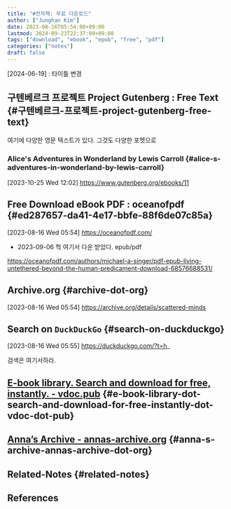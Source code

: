 ```yaml
---
title: "#전자책: 무료 다운로드"
author: ["Junghan Kim"]
date: 2023-08-16T05:54:00+09:00
lastmod: 2024-09-23T22:37:09+09:00
tags: ["download", "ebook", "epub", "free", "pdf"]
categories: ["notes"]
draft: false
---
```


[2024-06-19]
: 타이틀 변경


## 구텐베르크 프로젝트 Project Gutenberg : Free Text {#구텐베르크-프로젝트-project-gutenberg-free-text}

여기에 다양한 영문 텍스트가 있다. 그것도 다양한 포멧으로


### Alice's Adventures in Wonderland by Lewis Carroll {#alice-s-adventures-in-wonderland-by-lewis-carroll}

<span class="timestamp-wrapper"><span class="timestamp">[2023-10-25 Wed 12:02]</span></span> <https://www.gutenberg.org/ebooks/11>


## Free Download eBook PDF : oceanofpdf {#ed287657-da41-4e17-bbfe-88f6de07c85a}

<span class="timestamp-wrapper"><span class="timestamp">[2023-08-16 Wed 05:54]</span></span> <https://oceanofpdf.com/>

-   2023-09-06 헉 여기서 다운 받았다. epub/pdf

<https://oceanofpdf.com/authors/michael-a-singer/pdf-epub-living-untethered-beyond-the-human-predicament-download-68576688531/>


## Archive.org {#archive-dot-org}

<span class="timestamp-wrapper"><span class="timestamp">[2023-08-16 Wed 05:54]</span></span> <https://archive.org/details/scattered-minds>


## Search on `DuckDuckGo` {#search-on-duckduckgo}

<span class="timestamp-wrapper"><span class="timestamp">[2023-08-16 Wed 05:55]</span></span> <https://duckduckgo.com/?t=h>_

검색은 여기서하라.


## [E-book library. Search and download for free, instantly. - vdoc.pub](https://vdoc.pub/) {#e-book-library-dot-search-and-download-for-free-instantly-dot-vdoc-dot-pub}


## [Anna’s Archive - annas-archive.org](https://annas-archive.org/) {#anna-s-archive-annas-archive-dot-org}


## Related-Notes {#related-notes}

## References

<style>.csl-entry{text-indent: -1.5em; margin-left: 1.5em;}</style><div class="csl-bib-body">
</div>
